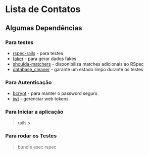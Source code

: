 # Lista de Contatos

## Algumas Dependências

### Para testes

* [rspec-rails](https://github.com/rspec/rspec-rails) - para testes
* [faker](https://github.com/faker-ruby/faker) - para gerar dados fakes
* [shoulda-matchers](https://github.com/thoughtbot/shoulda-matchers) - disponibiliza matches adicionais ao RSpec
* [database_cleaner](https://github.com/DatabaseCleaner/database_cleaner) - garante um estado limpo durante os testes

### Para Autenticação

* [bcrypt](https://github.com/codahale/bcrypt-ruby) - para manter o password seguro
* [jwt](https://github.com/jwt/ruby-jwt) - gerenciar web tokens

### Para Iniciar a aplicação

> rails s

### Para rodar os Testes

> bundle exec rspec

